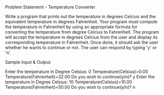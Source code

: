 Problem Statement - Temperature Converter

Write a program that prints out the temperature in degrees Celcius and the equivalent temperature in degrees Fahrenheit.
Your program must compute the temperature in Fahrenheit by using an appropriate formula for converting the temperature from degree Celcius to Fahrenheit.
The program will accept the temperature in degrees Celcius from the user and display its corresponding temperature in Fahrenheit.
Once done, it should ask the user whether he wants to continue or not. The user can respond by typing 'y' or 'n'.

Sample Input & Output

Enter the temperature in Degree Celsius:
0 <PASSED AS AN INPUT>
Temperature(Celsius)=0.00           Temperature(Fahrenheit)=32.00
Do you wish to continue(y/n)?
y <PASSED AS AN INPUT>
Enter the temperature in Degree Celsius:
10 <PASSED AS AN INPUT>
Temperature(Celsius)=10.00           Temperature(Fahrenheit)=50.00
Do you wish to continue(y/n)?
n <PASSED AS AN INPUT>
